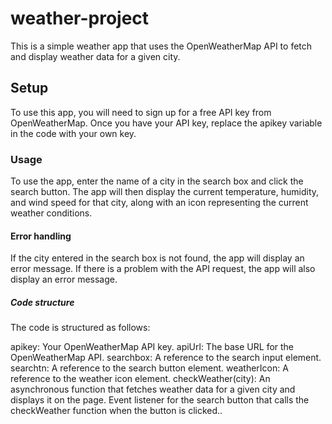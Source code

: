 
# weather-project
This is a simple weather app that uses the OpenWeatherMap API to fetch and display weather data for a given city.

## Setup
To use this app, you will need to sign up for a free API key from OpenWeatherMap. Once you have your API key, replace the apikey variable in the code with your own key.

### Usage 
To use the app, enter the name of a city in the search box and click the search button. The app will then display the current temperature, humidity, and wind speed for that city, along with an icon representing the current weather conditions.

#### Error handling
If the city entered in the search box is not found, the app will display an error message. If there is a problem with the API request, the app will also display an error message.

##### Code structure 
The code is structured as follows:

apikey: Your OpenWeatherMap API key.
apiUrl: The base URL for the OpenWeatherMap API.
searchbox: A reference to the search input element.
searchtn: A reference to the search button element.
weatherIcon: A reference to the weather icon element.
checkWeather(city): An asynchronous function that fetches weather data for a given city and displays it on the page.
Event listener for the search button that calls the checkWeather function when the button is clicked..


